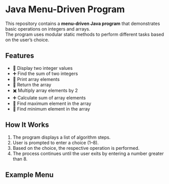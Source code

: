# Java Menu-Driven Program

This repository contains a **menu-driven Java program** that demonstrates basic operations on integers and arrays.  
The program uses modular static methods to perform different tasks based on the user’s choice.

## Features

- 📌 Display two integer values  
- ➕ Find the sum of two integers  
- 📃 Print array elements  
- 🔄 Return the array  
- ✖️ Multiply array elements by 2  
- ➕ Calculate sum of array elements  
- 🔼 Find maximum element in the array  
- 🔽 Find minimum element in the array  

## How It Works

1. The program displays a list of algorithm steps.  
2. User is prompted to enter a choice (1–8).  
3. Based on the choice, the respective operation is performed.  
4. The process continues until the user exits by entering a number greater than 8.

## Example Menu

